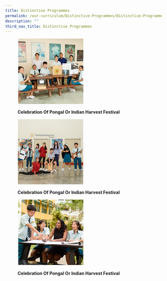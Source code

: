 ```yaml
---
title: Distinctive Programmes
permalink: /our-curriculum/Distinctive-Programmes/Distinctive-Programmes/
description: ""
third_nav_title: Distinctive Programmes
---
```

<figure>

<a href="/images/Capture.jpg" target = "\_blank"> <img style="width:50%" src="/images/Our%20Curriculum/Distinctive%20Programmes/Distinctive%20Programmes/D1.png"></a>

<figcaption>

<strong> Celebration Of Pongal Or Indian Harvest Festival </strong>

</figcaption>

</figure>

<figure>

<a href="/images/Capture.jpg" target = "\_blank"> <img style="width:50%" src="/images/Our%20Curriculum/Distinctive%20Programmes/Distinctive%20Programmes/D2.png"></a>

<figcaption>

<strong> Celebration Of Pongal Or Indian Harvest Festival </strong>

</figcaption>

</figure>

<figure>

<a href="/images/Capture.jpg" target = "\_blank"> <img style="width:50%" src="/images/Our%20Curriculum/Distinctive%20Programmes/Distinctive%20Programmes/D3.png"></a>

<figcaption>

<strong> Celebration Of Pongal Or Indian Harvest Festival </strong>

</figcaption>

</figure>